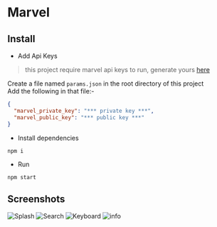 # Marvel

## Install

- Add Api Keys

> this project require marvel api keys to run, generate yours [here](https://developer.marvel.com/account)

Create a file named `params.json` in the root directory of this project  
Add the following in that file:-

```json
{
  "marvel_private_key": "*** private key ***",
  "marvel_public_key": "*** public key ***"
}
```

- Install dependencies

```
npm i
```

- Run

```
npm start
```

## Screenshots

![Splash](./assets/screenshots/splash.jpg)
![Search](./assets/screenshots/search.jpg)
![Keyboard](./assets/screenshots/keyboard.jpg)
![info](./assets/screenshots/info.jpg)
